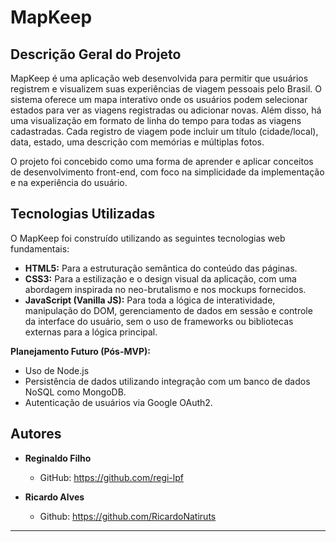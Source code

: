 # MapKeep

## Descrição Geral do Projeto

MapKeep é uma aplicação web desenvolvida para permitir que usuários registrem e visualizem suas experiências de viagem pessoais pelo Brasil. O sistema oferece um mapa interativo onde os usuários podem selecionar estados para ver as viagens registradas ou adicionar novas. Além disso, há uma visualização em formato de linha do tempo para todas as viagens cadastradas. Cada registro de viagem pode incluir um título (cidade/local), data, estado, uma descrição com memórias e múltiplas fotos.

O projeto foi concebido como uma forma de aprender e aplicar conceitos de desenvolvimento front-end, com foco na simplicidade da implementação e na experiência do usuário.

## Tecnologias Utilizadas

O MapKeep foi construído utilizando as seguintes tecnologias web fundamentais:

* **HTML5:** Para a estruturação semântica do conteúdo das páginas.
* **CSS3:** Para a estilização e o design visual da aplicação, com uma abordagem inspirada no neo-brutalismo e nos mockups fornecidos.
* **JavaScript (Vanilla JS):** Para toda a lógica de interatividade, manipulação do DOM, gerenciamento de dados em sessão e controle da interface do usuário, sem o uso de frameworks ou bibliotecas externas para a lógica principal.

**Planejamento Futuro (Pós-MVP):**
* Uso de Node.js
* Persistência de dados utilizando integração com um banco de dados NoSQL como MongoDB.
* Autenticação de usuários via Google OAuth2.

## Autores

* **Reginaldo Filho**
    * GitHub: https://github.com/regi-lpf
  
* **Ricardo Alves**
    * Github: https://github.com/RicardoNatiruts 

---